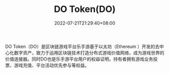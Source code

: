 ﻿---
weight: 
title: "DO Token(DO)"
description: "DO Token（DO）是区块链游戏平台乐手游基于以太坊（Ethereum ）开发的去中心化数字资产，致力于运用区块链技术打造分布式游戏价值网络，成为游戏世界的价值连接器"
date: 2022-07-21T21:29:40+08:00
lastmod: 2022-07-21T09:55:40+08:00
draft: false
authors: ["Cindy"]
featuredImage: "do-tokendo.jpg"
link: "https://dotoken.io/"
tags: ["数字代币","DO Token(DO)"]
categories: ["navigation"]
navigation: ["数字代币"]
lightgallery: true
toc: true
pinned: false
recommend: false
recommend1: false
---
DO Token（DO）是区块链游戏平台乐手游基于以太坊（Ethereum ）开发的去中心化数字资产，致力于运用区块链技术打造分布式游戏价值网络，成为游戏世界的价值连接器。同时DO也是乐手游平台用户的权益证明，持有者拥有游戏业务投票、游戏充值、平台活动优先参与等权益。
